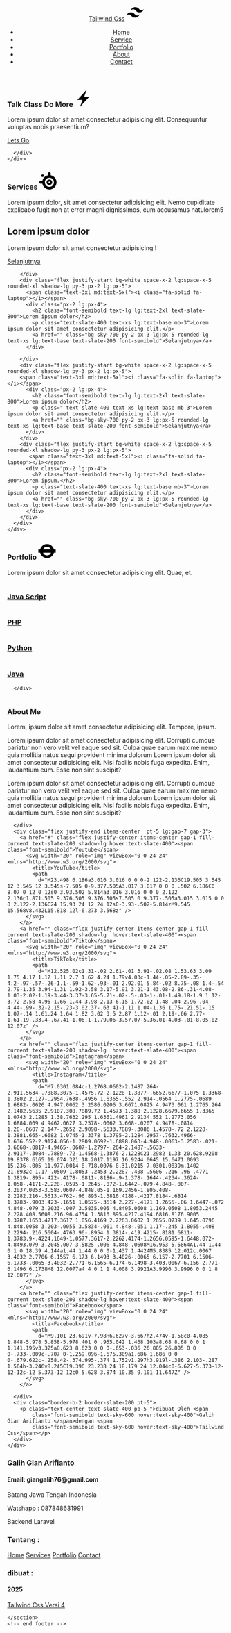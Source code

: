 <!doctype html>
<html>

<head>
  <meta charset="UTF-8">
  <meta name="viewport" content="width=device-width, initial-scale=1.0">
  <link href="src/output.css" rel="stylesheet">
  <link rel="stylesheet" href="https://cdnjs.cloudflare.com/ajax/libs/font-awesome/6.7.2/css/all.min.css"
    integrity="sha512-Evv84Mr4kqVGRNSgIGL/F/aIDqQb7xQ2vcrdIwxfjThSH8CSR7PBEakCr51Ck+w+/U6swU2Im1vVX0SVk9ABhg=="
    crossorigin="anonymous" referrerpolicy="no-referrer" />
</head>

<body>
  <!-- header -->
  <header class="bg-slate-700 sticky top-0">
    <nav class="w-11/12 md:container md:flex md:justify-between mx-auto md:items-center">
      <div class="flex justify-between md:flex gap-2 items-center ">
        <a href="#portfolio" class="font-bold text-2xl md:text-3xl py-5 text-white">Tailwind <span
            class="text-slate-400">Css</span></a>
        <span class="fill-current text-sky-300 hidden md:flex"><svg width="40" role="img" viewBox="0 0 24 24"
            xmlns="http://www.w3.org/2000/svg">
            <title>Tailwind CSS</title>
            <path
              d="M12.001,4.8c-3.2,0-5.2,1.6-6,4.8c1.2-1.6,2.6-2.2,4.2-1.8c0.913,0.228,1.565,0.89,2.288,1.624 C13.666,10.618,15.027,12,18.001,12c3.2,0,5.2-1.6,6-4.8c-1.2,1.6-2.6,2.2-4.2,1.8c-0.913-0.228-1.565-0.89-2.288-1.624 C16.337,6.182,14.976,4.8,12.001,4.8z M6.001,12c-3.2,0-5.2,1.6-6,4.8c1.2-1.6,2.6-2.2,4.2-1.8c0.913,0.228,1.565,0.89,2.288,1.624 c1.177,1.194,2.538,2.576,5.512,2.576c3.2,0,5.2-1.6,6-4.8c-1.2,1.6-2.6,2.2-4.2,1.8c-0.913-0.228-1.565-0.89-2.288-1.624 C10.337,13.382,8.976,12,6.001,12z" />
          </svg></span>
        <a id="" class="md:hidden humbuger">
          <i id="bar" class="text-2xl text-white fa-solid fa-bars"></i>
          <span id="close" class="hidden"><i class="fa-solid fa-xmark text-3xl text-white hidden"></i></span>
        </a>
      </div>
      <ul id=""
        class="menu hidden md:top-0 md:w-auto md:bg-slate-700 md:relative md:divide-y-0 md:flex md:gap-5 md:py-2">
        <li class="font-semibold text-lg md:font-semibold md:text-xl text-slate-300 py-2 hover:text-slate-100">
          <a href="#home">Home</a>
        <li class="font-semibold text-lg md:font-semibold md:text-xl text-slate-300 py-2 hover:text-slate-100">
          <a href="#service">Service</a>
        <li class="font-semibold text-lg md:font-semibold md:text-xl text-slate-300 py-2 hover:text-slate-100">
          <a href="#portfolio">Portfolio</a>
        <li class="font-semibold text-lg md:font-semibold md:text-xl text-slate-300 md:px-2 py-2 hover:text-slate-100">
          <a href="#about">About</a>
        <li class="font-semibold text-lg md:font-semibold md:text-xl text-slate-300 md:py-2 py-2">
          <a href="#kontak"
            class="md:bg-slate-700 md:hover:bg-slate-700 hover:text-slate-100 md:py-2 md:px-5 md:rounded-lg md:border-2 md:border-sky-400">Contact</a>
        </li>
      </ul>
    </nav>
  </header>
  <!-- end header -->

  <!-- home -->
  <section id="home" class="bg-slate-800 pb-15 pt-30">
    <div class="w-12/12 md:container mx-auto text-center flex items-center justify-center">
      <div class="px-2 md:px-4">
        <h3 class="font-bold text-white text-3xl md:text-5xl md:mb-4 flex justify-center items-center gap-2">Talk <span
            class="text-sky-500">Class </span>Do More <span class="fill-current text-sky-500 hover:text-sky-200"><svg
              width="40" role="img" viewBox="0 0 24 24" xmlns="http://www.w3.org/2000/svg">
              <title>StackBlitz</title>
              <path d="M10.797 14.182H3.635L16.728 0l-3.525 9.818h7.162L7.272 24l3.524-9.818Z" />
            </svg></span></h3>
        <p class="text-center text-slate-400 font-semibold">Lorem ipsum dolor sit amet consectetur adipisicing elit.
          Consequuntur voluptas nobis praesentium?</p>
        <div class="py-12 mx-auto px-4">
          <a href="#about"
            class="font-bold text-2xl md:text-4xl bg-red-700 text-slate-100 py-2 px-5 md:py-3 md:px-7 rounded-full hover:bg-red-500 hover:text-white">Lets
            Go</a>
        </div>

      </div>
    </div>
  </section>
  <!-- end home -->
  <!-- service -->
  <section id="service" class="bg-slate-700 lg:pb-30">
    <div class="w-12/12 md:container mx-auto pb-20 pt-5">
      <h3 class="text-center text-slate-400 px-4 font-bold text-3xl md:text-5xl hover:text-slate-100 flex items-center justify-center gap-2">
        Services <span class="fill-current text-sky-500 hover:text-sky-300"><svg width="40" role="img"
            viewBox="0 0 24 24" xmlns="http://www.w3.org/2000/svg">
            <title>Steelseries</title>
            <path
              d="M14.08008 0c-1.00234 0-1.8125.80893-1.8125 1.8086v2.57226c-4.01871.7444-7.19505 3.9119-7.93946 7.91992H1.8125c-1.001 0-1.8125.80698-1.8125 1.80664 0 .99833.8115 1.8086 1.8125 1.8086h2.51563C5.18077 20.5094 9.22875 24 14.08008 24 19.54884 24 24 19.56148 24 14.10742c0-4.83662-3.50067-8.87524-8.10742-9.72656V1.80859C15.89258.80893 15.08108 0 14.08008 0ZM4.69336 3.17578c-1.00368 0-1.8164.80955-1.8164 1.81055 0 .99966.81272 1.8125 1.8164 1.8125 1.001 0 1.8164-.81284 1.8164-1.8125 0-1.001-.8154-1.81055-1.8164-1.81055zm9.38672 4.65625c3.46809 0 6.29297 2.81398 6.29297 6.2754 0 3.46006-2.82488 6.27734-6.29297 6.27734-3.46943 0-6.29297-2.81728-6.29297-6.27735 0-3.4614 2.82354-6.27539 6.29297-6.27539zm-.01758 2.4043c-2.14634 0-3.89258 1.73986-3.89258 3.88086S11.91616 18 14.0625 18c2.14634 0 3.89258-1.74182 3.89258-3.88281 0-2.141-1.74624-3.88086-3.89258-3.88086zm0 2.7168c.6455 0 1.16797.51989 1.16797 1.16406 0 .64283-.52246 1.16797-1.16797 1.16797-.64417 0-1.16992-.52514-1.16992-1.16797 0-.64417.52575-1.16407 1.16992-1.16407z" />
          </svg></span></h3>
      <p class="text-center font-semibold text-slate-400 mt-5 px-2 md:px-4 md:text-md">Lorem ipsum dolor, sit amet
        consectetur adipisicing elit. Nemo cupiditate explicabo fugit non at error magni dignissimos, cum accusamus
        natulorem5
      </p>
      <div class="grid grid-cols-1 md:grid-cols-2 gap-3 justify-center mt-5 px-4">
        <div class="flex justify-start bg-white space-x-1 lg:space-x-5 rounded-xl shadow-lg px-2 py-3 lg:px-5">
         <span class="text-3xl md:text-5xl"><i class="fa-solid fa-laptop"></i></span>
          <div class=" px-1 lg:px-4">
            <h2 class="font-semibold text-lg lg:text-2xl text-slate-800">Lorem ipsum dolor</h2>
            <p class=" text-slate-400 text-xs lg:text-base mb-3">Lorem ipsum dolor sit amet consectetur adipisicing 
              !</p>
            <a href="" class="bg-sky-700 py-2 px-3 lg:px-5 rounded-lg text-xs lg:text-base text-slate-200 font-semibold">Selanjutnya</a>
          </div>

        </div>
        <div class="flex justify-start bg-white space-x-2 lg:space-x-5 rounded-xl shadow-lg py-3 px-2 lg:px-5">
          <span class="text-3xl md:text-5xl"><i class="fa-solid fa-laptop"></i></span>
          <div class="px-2 lg:px-4">
            <h2 class="font-semibold text-lg lg:text-2xl text-slate-800">Lorem ipsum dolor</h2>
            <p class="text-slate-400 text-xs lg:text-base mb-3">Lorem ipsum dolor sit amet consectetur adipisicing elit.</p>
            <a href="" class="bg-sky-700 py-2 px-3 lg:px-5 rounded-lg text-xs lg:text-base text-slate-200 font-semibold">Selanjutnya</a>
          </div>

        </div>
        <div class="flex justify-start bg-white space-x-2 lg:space-x-5 rounded-xl shadow-lg py-3 px-2 lg:px-5">
        <span class="text-3xl md:text-5xl"><i class="fa-solid fa-laptop"></i></span>
          <div class="px-2 lg:px-4">
            <h2 class="font-semibold text-lg lg:text-2xl text-slate-800">Lorem ipsum dolor</h2>
            <p class=" text-slate-400 text-xs lg:text-base mb-3">Lorem ipsum dolor sit amet consectetur adipisicing elit.</p>
            <a href="" class="bg-sky-700 py-2 px-3 lg:px-5 rounded-lg text-xs lg:text-base text-slate-200 font-semibold">Selanjutnya</a>
          </div>
        </div>
        <div class="flex justify-start bg-white space-x-2 lg:space-x-5 rounded-xl shadow-lg py-3 px-2 lg:px-5">
           <span class="text-3xl md:text-5xl"><i class="fa-solid fa-laptop"></i></span>
          <div class="px-2 lg:px-4">
            <h2 class="font-semibold text-lg lg:text-2xl text-slate-800">Lorem ipsum.</h2>
            <p class="text-slate-400 text-xs lg:text-base mb-3">Lorem ipsum dolor sit amet consectetur adipisicing elit.</p>
            <a href="" class="bg-sky-700 py-2 px-3 lg:px-5 rounded-lg text-xs lg:text-base text-slate-200 font-semibold">Selanjutnya</a>
          </div>
        </div>
      </div>
    </div>
  </section>
  <!-- end service -->
  <!-- portfolio -->
  <section id="portfolio" class="bg-slate-800 max-h-full pt-20 pb-15">
    <div class="w-12/12 md:container mx-auto">
      <div class="mx-auto px-4">
        <h3 class="text-center font-bold text-3xl md:text-5xl text-slate-200 mb-5 flex gap-3 justify-center">Portfolio <span
            class="fill-current text-sky-700 hover:text-sky-500"><svg width="40" role="img" viewBox="0 0 24 24"
              xmlns="http://www.w3.org/2000/svg">
              <title>Transport for London</title>
              <path
                d="M12 2.25a9.73 9.73 0 0 0-9.49 7.5H0v4.5h2.51a9.73 9.73 0 0 0 9.49 7.5c4.62 0 8.48-3.2 9.49-7.5H24v-4.5h-2.51A9.73 9.73 0 0 0 12 2.25zM12 6c2.5 0 4.66 1.56 5.56 3.75H6.44A6.02 6.02 0 0 1 12 6zm-5.56 8.25h11.12A6.02 6.02 0 0 1 12 18a6.02 6.02 0 0 1-5.56-3.75Z" />
            </svg></span></h3>
        <p class="text-center font-medium text-slate-500 mb-5">Lorem ipsum dolor sit amet consectetur adipisicing elit.
          Quae, et.</p>
      </div>
      <div class="grid grid-cols-2 px-2 md:px-4 md:grid-cols-4 mx-auto gap-2 md:gap-5">
        <div class="rounded-lg shadow-lg py-2 px-4 bg-slate-500 hover:bg-slate-300 hover:text-slate-500">
          <a href="#" class="">
            <img src="./img/averie-woodard-5d20kdvFCfA-unsplash.jpg" alt="" class="w-full rounded-lg">
            <h3 class="text-center text-2xl font-bold text-slate-400 py-3">Java Script</h3>
          </a>
        </div>
        <div class="rounded-lg shadow-lg py-2 px-4 bg-slate-500 hover:bg-slate-300">
          <a href="#" class="">
            <img src="./img/becca-tapert--A_Sx8GrRWg-unsplash.jpg" alt="" class="w-full rounded-lg">
            <h3 class="text-center text-2xl font-bold text-slate-400 py-3">PHP</h3>
          </a>
        </div>
        <div class="rounded-lg shadow-lg py-2 px-4 bg-slate-500 hover:bg-slate-300 hover:text-slate-500">
          <a href="#" class="">
            <img src="./img/mohamed-nohassi-odxB5oIG_iA-unsplash.jpg" alt="" class="w-full rounded-lg">
            <h3 class="text-center text-2xl font-bold text-slate-400 py-3">Python</h3>
          </a>
        </div>
        <div class="rounded-lg shadow-lg py-2 px-4 bg-slate-500 hover:bg-slate-300 hover:text-slate-500">
          <a href="#" class="">
            <img src="./img/william-white-cF6fz9QwfrY-unsplash.jpg" alt="" class="w-full rounded-lg">
            <h3 class="text-center text-2xl font-bold text-slate-400 py-3">Java</h3>
          </a>
        </div>


      </div>
  </section>
  </div>
  <!-- end portfolio -->
  <!-- about -->
  <section id="about" class="bg-slate-700 pt-7 pb-5">
    <div class="md:container px-2 mx-auto">
      <div class="w-full md:flex justify-center items-start gap-8">
        <img src="./img/mohamed-nohassi-odxB5oIG_iA-unsplash.jpg" alt=""class="w-[300px] h-[250] md:w-[250px] md:h-[200px] mx-auto rounded-lg"
          class=" rounded-lg border-4 border-slate-300">
        <div class="px-5 border-l-2 border-b-2 border-slate-200">
          <h3 class="font-bold text-3xl md:text-5xl text-slate-400 text-center pt-10 md:pt-0 mb-3">About Me</h3>
          <p class="font-medium text-md md:text-xl text-slate-500 text-center mb-5">Lorem, ipsum dolor sit amet consectetur
            adipisicing elit. Tempore, ipsum.</p>
          <p class="font-medium text-md md:text-lg text-slate-400">Lorem ipsum dolor sit amet consectetur adipisicing elit. Corrupti cumque
            pariatur non vero velit vel eaque sed sit. Culpa quae earum maxime nemo quia mollitia natus sequi provident
            minima dolorum Lorem ipsum dolor sit amet consectetur adipisicing elit. Nisi facilis nobis fuga expedita.
            Enim, laudantium eum. Esse non sint suscipit?</p>
          <p class="font-medium text-md md:text-lg text-slate-400 pb-3">Lorem ipsum dolor sit amet consectetur adipisicing elit. Corrupti
            cumque pariatur non vero velit vel eaque sed sit. Culpa quae earum maxime nemo quia mollitia natus sequi
            provident minima dolorum Lorem ipsum dolor sit amet consectetur adipisicing elit. Nisi facilis nobis fuga
            expedita. Enim, laudantium eum. Esse non sint suscipit?</p>
        </div>

      </div>
      <div class="flex justify-end items-center  pt-5 lg:gap-7 gap-3">
        <a href="#" class="flex justify-center items-center gap-1 fill-current text-slate-200 shadow-lg hover:text-slate-400"><span class="font-semibold">Youtube</span>
          <svg width="20" role="img" viewBox="0 0 24 24" xmlns="http://www.w3.org/2000/svg">
            <title>YouTube</title>
            <path
              d="M23.498 6.186a3.016 3.016 0 0 0-2.122-2.136C19.505 3.545 12 3.545 12 3.545s-7.505 0-9.377.505A3.017 3.017 0 0 0 .502 6.186C0 8.07 0 12 0 12s0 3.93.502 5.814a3.016 3.016 0 0 0 2.122 2.136c1.871.505 9.376.505 9.376.505s7.505 0 9.377-.505a3.015 3.015 0 0 0 2.122-2.136C24 15.93 24 12 24 12s0-3.93-.502-5.814zM9.545 15.568V8.432L15.818 12l-6.273 3.568z" />
          </svg>
        </a>
        <a href="" class="flex justify-center items-center gap-1 fill-current text-slate-200 shadow-lg  hover:text-slate-400"><span class="font-semibold">Tiktok</span>
          <svg width="20" role="img" viewBox="0 0 24 24" xmlns="http://www.w3.org/2000/svg">
            <title>TikTok</title>
            <path
              d="M12.525.02c1.31-.02 2.61-.01 3.91-.02.08 1.53.63 3.09 1.75 4.17 1.12 1.11 2.7 1.62 4.24 1.79v4.03c-1.44-.05-2.89-.35-4.2-.97-.57-.26-1.1-.59-1.62-.93-.01 2.92.01 5.84-.02 8.75-.08 1.4-.54 2.79-1.35 3.94-1.31 1.92-3.58 3.17-5.91 3.21-1.43.08-2.86-.31-4.08-1.03-2.02-1.19-3.44-3.37-3.65-5.71-.02-.5-.03-1-.01-1.49.18-1.9 1.12-3.72 2.58-4.96 1.66-1.44 3.98-2.13 6.15-1.72.02 1.48-.04 2.96-.04 4.44-.99-.32-2.15-.23-3.02.37-.63.41-1.11 1.04-1.36 1.75-.21.51-.15 1.07-.14 1.61.24 1.64 1.82 3.02 3.5 2.87 1.12-.01 2.19-.66 2.77-1.61.19-.33.4-.67.41-1.06.1-1.79.06-3.57.07-5.36.01-4.03-.01-8.05.02-12.07z" />
          </svg>
        </a>
        <a href="" class="flex justify-center items-center gap-1 fill-current text-slate-200 shadow-lg  hover:text-slate-400"><span class="font-semibold">Instagram</span>
          <svg width="20" role="img" viewBox="0 0 24 24" xmlns="http://www.w3.org/2000/svg">
            <title>Instagram</title>
            <path
              d="M7.0301.084c-1.2768.0602-2.1487.264-2.911.5634-.7888.3075-1.4575.72-2.1228 1.3877-.6652.6677-1.075 1.3368-1.3802 2.127-.2954.7638-.4956 1.6365-.552 2.914-.0564 1.2775-.0689 1.6882-.0626 4.947.0062 3.2586.0206 3.6671.0825 4.9473.061 1.2765.264 2.1482.5635 2.9107.308.7889.72 1.4573 1.388 2.1228.6679.6655 1.3365 1.0743 2.1285 1.38.7632.295 1.6361.4961 2.9134.552 1.2773.056 1.6884.069 4.9462.0627 3.2578-.0062 3.668-.0207 4.9478-.0814 1.28-.0607 2.147-.2652 2.9098-.5633.7889-.3086 1.4578-.72 2.1228-1.3881.665-.6682 1.0745-1.3378 1.3795-2.1284.2957-.7632.4966-1.636.552-2.9124.056-1.2809.0692-1.6898.063-4.948-.0063-3.2583-.021-3.6668-.0817-4.9465-.0607-1.2797-.264-2.1487-.5633-2.9117-.3084-.7889-.72-1.4568-1.3876-2.1228C21.2982 1.33 20.628.9208 19.8378.6165 19.074.321 18.2017.1197 16.9244.0645 15.6471.0093 15.236-.005 11.977.0014 8.718.0076 8.31.0215 7.0301.0839m.1402 21.6932c-1.17-.0509-1.8053-.2453-2.2287-.408-.5606-.216-.96-.4771-1.3819-.895-.422-.4178-.6811-.8186-.9-1.378-.1644-.4234-.3624-1.058-.4171-2.228-.0595-1.2645-.072-1.6442-.079-4.848-.007-3.2037.0053-3.583.0607-4.848.05-1.169.2456-1.805.408-2.2282.216-.5613.4762-.96.895-1.3816.4188-.4217.8184-.6814 1.3783-.9003.423-.1651 1.0575-.3614 2.227-.4171 1.2655-.06 1.6447-.072 4.848-.079 3.2033-.007 3.5835.005 4.8495.0608 1.169.0508 1.8053.2445 2.228.408.5608.216.96.4754 1.3816.895.4217.4194.6816.8176.9005 1.3787.1653.4217.3617 1.056.4169 2.2263.0602 1.2655.0739 1.645.0796 4.848.0058 3.203-.0055 3.5834-.061 4.848-.051 1.17-.245 1.8055-.408 2.2294-.216.5604-.4763.96-.8954 1.3814-.419.4215-.8181.6811-1.3783.9-.4224.1649-1.0577.3617-2.2262.4174-1.2656.0595-1.6448.072-4.8493.079-3.2045.007-3.5825-.006-4.848-.0608M16.953 5.5864A1.44 1.44 0 1 0 18.39 4.144a1.44 1.44 0 0 0-1.437 1.4424M5.8385 12.012c.0067 3.4032 2.7706 6.1557 6.173 6.1493 3.4026-.0065 6.157-2.7701 6.1506-6.1733-.0065-3.4032-2.771-6.1565-6.174-6.1498-3.403.0067-6.156 2.771-6.1496 6.1738M8 12.0077a4 4 0 1 1 4.008 3.9921A3.9996 3.9996 0 0 1 8 12.0077" />
          </svg>
        </a>
        <a href="" class="flex justify-center items-center gap-1 fill-current text-slate-200 shadow-lg hover:text-slate-400"><span class="font-semibold">Facebook</span>
          <svg width="20" role="img" viewBox="0 0 24 24" xmlns="http://www.w3.org/2000/svg">
            <title>Facebook</title>
            <path
              d="M9.101 23.691v-7.98H6.627v-3.667h2.474v-1.58c0-4.085 1.848-5.978 5.858-5.978.401 0 .955.042 1.468.103a8.68 8.68 0 0 1 1.141.195v3.325a8.623 8.623 0 0 0-.653-.036 26.805 26.805 0 0 0-.733-.009c-.707 0-1.259.096-1.675.309a1.686 1.686 0 0 0-.679.622c-.258.42-.374.995-.374 1.752v1.297h3.919l-.386 2.103-.287 1.564h-3.246v8.245C19.396 23.238 24 18.179 24 12.044c0-6.627-5.373-12-12-12s-12 5.373-12 12c0 5.628 3.874 10.35 9.101 11.647Z" />
          </svg>
        </a>
       
      </div>
      <div class="border-b-2 border-slate-200 pt-5">
        <p class="text-center text-slate-400 pb-5 ">dibuat Oleh <span
            class="font-semibold text-sky-600 hover:text-sky-400">Galih Gian Arifianto </span>dengan <span
            class="font-semibold text-sky-600 hover:text-sky-400">Tailwind Css</span></p>
      </div>
    </div>
  </section>
  <!-- end about -->
   <!-- footer -->
    <section class="bg-slate-800 pt-10 pb-5">
      <div class="md:w-full md:container md:mx-auto md:justify-between  w-12/12 flex flex-wrap justify-center">
        <div class="md:w-1/3 w-full px-6 mb-2">
          <h3 class="font-bold text-2xl text-slate-300">Galih Gian Arifianto</h3>
          <h4 class="font-medium text-slate-400">Email: giangalih76@gmail.com</h4>
          <p class="font-medium text-slate-400">Batang Jawa Tengah Indonesia</p>
          <p class="font-medium text-slate-400">Watshapp : 087848631991</p>
          <p class="font-medium text-slate-500">Backend Laravel</p>
        </div>
       <div class="md:w-1/3 w-full px-6 mb-2">
        <h3 class="font-bold text-2xl text-slate-300">Tentang :</h3>
        <a href="#home" class="block text-slate-400 font-medium">Home</a>
        <a href="#service" class="block text-slate-400 font-medium">Services</a>
        <a href="#portfolo" class="block text-slate-400 font-medium">Portfolio</a>
        <a href="#about" class="block text-slate-400 font-medium">Contact</a>
       </div>
       <div class="md:w-1/3 px-6 w-full mb-2">
        <h3 class="font-bold text-slate-300 text-2xl">dibuat :</h3>
        <h4 class="font-semibold text-slate-400 ">2025</h4>
        <a href="" class="text-slate-400 font-semibold">Tailwind Css Versi 4</a>
      </div>
      </div>
    
    </section>
    <!-- end footer -->

  <script src="./script.js"></script>
</body>

</html>
